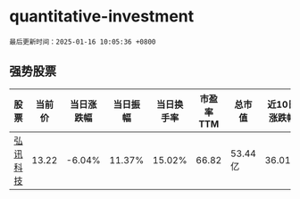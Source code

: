 # quantitative-investment

`最后更新时间：2025-01-16 10:05:36 +0800`

## 强势股票

|股票|当前价|当日涨跌幅|当日振幅|当日换手率|市盈率TTM|总市值|近10日涨跌幅|
|----|----|----|----|----|----|----|----|
|[弘讯科技](https://xueqiu.com/S/SH603015)|13.22|-6.04%|11.37%|15.02%|66.82|53.44亿|36.01%|
